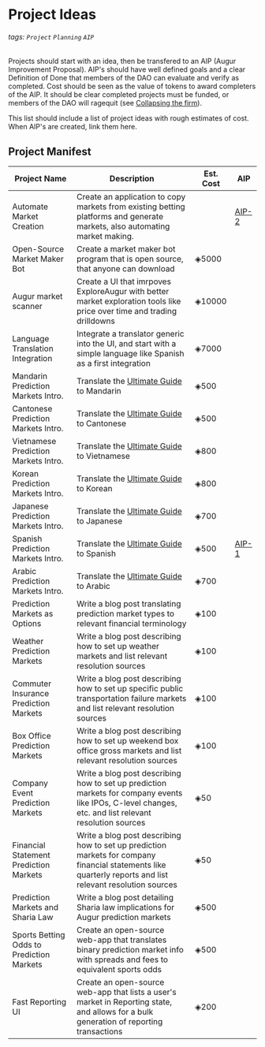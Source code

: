 # Project Ideas

###### tags: `Project` `Planning` `AIP`

Projects should start with an idea, then be transfered to an
AIP (Augur Improvement Proposal). AIP's should have well defined goals
and a clear Definition of Done that members of the DAO can evaluate and
verify as completed. Cost should be seen as the value of tokens to award
completers of the AIP. It should be clear completed projects must be funded,
or members of the DAO will ragequit (see [Collapsing the firm](https://medium.com/@simondlr/the-moloch-dao-collapsing-the-firm-2a800b3aa2e7)).

This list should include a list of project ideas with rough estimates of cost. When AIP's are created, link them here.

## Project Manifest

| Project Name | Description | Est. Cost | AIP |
| -------- | -------- | -------- | -------- |
| Automate Market Creation | Create an application to copy markets from existing betting platforms and generate markets, also automating market making.  |  | [AIP-2](https://hackmd.io/@oracle-dao/Byi2_OEVI) |
| Open-Source Market Maker Bot     | Create a market maker bot program that is open source, that anyone can download     | ◈5000 |     |
| Augur market scanner | Create a UI that imrpoves ExploreAugur with better market exploration tools like price over time and trading drilldowns | ◈10000  | |
| Language Translation Integration | Integrate a translator generic into the UI, and start with a simple language like Spanish as a first integration | ◈7000 | |
| Mandarin Prediction Markets Intro. | Translate the [Ultimate Guide](https://www.augur.net/blog/prediction-markets/) to Mandarin | ◈500 | |
| Cantonese Prediction Markets Intro. | Translate the [Ultimate Guide](https://www.augur.net/blog/prediction-markets/) to Cantonese | ◈500 | |
| Vietnamese Prediction Markets Intro. | Translate the [Ultimate Guide](https://www.augur.net/blog/prediction-markets/) to Vietnamese | ◈800 ||
| Korean Prediction Markets Intro. | Translate the [Ultimate Guide](https://www.augur.net/blog/prediction-markets/) to Korean | ◈800 | |
| Japanese Prediction Markets Intro. | Translate the [Ultimate Guide](https://www.augur.net/blog/prediction-markets/) to Japanese | ◈700 | |
| Spanish Prediction Markets Intro. | Translate the [Ultimate Guide](https://www.augur.net/blog/prediction-markets/) to Spanish | ◈500 | [AIP-1](https://hackmd.io/@oracle-dao/SyB4Z97QI) |
| Arabic Prediction Markets Intro. | Translate the [Ultimate Guide](https://www.augur.net/blog/prediction-markets/) to Arabic | ◈700 | |
| Prediction Markets as Options | Write a blog post translating prediction market types to relevant financial terminology | ◈100 | |
| Weather Prediction Markets | Write a blog post describing how to set up weather markets and list relevant resolution sources | ◈100 | |
| Commuter Insurance Prediction Markets | Write a blog post describing how to set up specific public transportation failure markets and list relevant resolution sources | ◈100 | |
| Box Office Prediction Markets | Write a blog post describing how to set up weekend box office gross markets and list relevant resolution sources | ◈100 | |
| Company Event Prediction Markets | Write a blog post describing how to set up prediction markets for company events like IPOs, C-level changes, etc. and list relevant resolution sources | ◈50 | |
| Financial Statement Prediction Markets | Write a blog post describing how to set up prediction markets for company financial statements like quarterly reports and list relevant resolution sources | ◈50 | |
| Prediction Markets and Sharia Law | Write a blog post detailing Sharia law implications for Augur prediction markets | ◈500 | |
| Sports Betting Odds to Prediction Markets | Create an open-source web-app that translates binary prediction market info with spreads and fees to equivalent sports odds | ◈500 | |
| Fast Reporting UI | Create an open-source web-app that lists a user's market in Reporting state, and allows for a bulk generation of reporting transactions | ◈200 | |